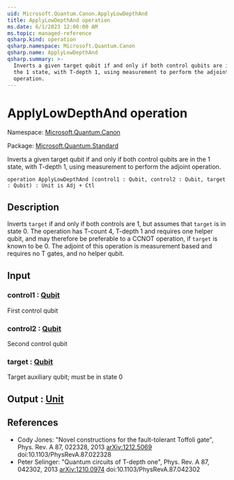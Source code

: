 ```yaml
---
uid: Microsoft.Quantum.Canon.ApplyLowDepthAnd
title: ApplyLowDepthAnd operation
ms.date: 6/1/2023 12:00:00 AM
ms.topic: managed-reference
qsharp.kind: operation
qsharp.namespace: Microsoft.Quantum.Canon
qsharp.name: ApplyLowDepthAnd
qsharp.summary: >-
  Inverts a given target qubit if and only if both control qubits are in
  the 1 state, with T-depth 1, using measurement to perform the adjoint
  operation.
---
```


# ApplyLowDepthAnd operation

Namespace: [Microsoft.Quantum.Canon](xref:Microsoft.Quantum.Canon)

Package: [Microsoft.Quantum.Standard](https://nuget.org/packages/Microsoft.Quantum.Standard)


Inverts a given target qubit if and only if both control qubits are inthe 1 state, with T-depth 1, using measurement to perform the adjointoperation.

```qsharp
operation ApplyLowDepthAnd (control1 : Qubit, control2 : Qubit, target : Qubit) : Unit is Adj + Ctl
```


## Description

Inverts `target` if and only if both controls are 1, but assumes that`target` is in state 0.  The operation has T-count 4, T-depth 1 andrequires one helper qubit, and may therefore be preferable to a CCNOToperation, if `target` is known to be 0.  The adjoint of this operationis measurement based and requires no T gates, and no helper qubit.

## Input

### control1 : [Qubit](xref:microsoft.quantum.qsharp.valueliterals#qubit-literals)

First control qubit


### control2 : [Qubit](xref:microsoft.quantum.qsharp.valueliterals#qubit-literals)

Second control qubit


### target : [Qubit](xref:microsoft.quantum.qsharp.valueliterals#qubit-literals)

Target auxiliary qubit; must be in state 0



## Output : [Unit](xref:microsoft.quantum.qsharp.valueliterals#unit-literal)



## References

- Cody Jones: "Novel constructions for the fault-tolerant Toffoli gate",  Phys. Rev. A 87, 022328, 2013  [arXiv:1212.5069](https://arxiv.org/abs/1212.5069)  doi:10.1103/PhysRevA.87.022328- Peter Selinger: "Quantum circuits of T-depth one",  Phys. Rev. A 87, 042302, 2013  [arXiv:1210.0974](https://arxiv.org/abs/1210.0974)  doi:10.1103/PhysRevA.87.042302